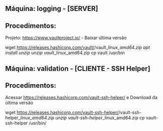 Máquina: logging - [SERVER]
---------------------------

Procedimentos:
--------------

   Projeto: https://www.vaultproject.io/ - Baixar última versão

   wget https://releases.hashicorp.com/vault/<version>/vault_<version>_linux_amd64.zip
   apt install unzip
   unzip vault_<version>_linux_amd64.zip
   cp vault /usr/bin


Máquina: validation - [CLIENTE - SSH Helper]
--------------------------------------------

Procedimentos:
--------------

   Acessar https://releases.hashicorp.com/vault-ssh-helper/ e Download da última versão

   wget https://releases.hashicorp.com/vault-ssh-helper/<version>/vault-ssh-helper_<version>_linux_amd64.zip
   unzip vault-ssh-helper_<version>_linux_amd64.zip
   cp vault-ssh-helper /usr/bin/
